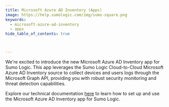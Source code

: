 ```yaml
---
title: Microsoft Azure AD Inventory (Apps)
image: https://help.sumologic.com/img/sumo-square.png
keywords:
  - microsoft-azure-ad-inventory
  - apps
hide_table_of_contents: true



---
```


We're excited to introduce the new Microsoft Azure AD Inventory app for Sumo Logic. This app leverages the Sumo Logic Cloud-to-Cloud Microsoft Azure AD Inventory source to collect devices and users logs through the Microsoft Graph API, providing you with robust security monitoring and threat detection capabilities.

Explore our technical documentation [here](/docs/integrations/saas-cloud/microsoft-azure-ad-inventory/) to learn how to set up and use the Microsoft Azure AD Inventory app for Sumo Logic.

